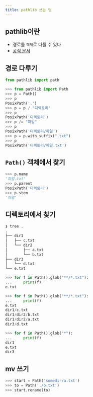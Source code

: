 ```yaml
---
title: pathlib 쓰는 법
---
```


## pathlib이란

- 경로를 `객체`로 다룰 수 있다
- [공식 문서](https://docs.python.org/ko/3/library/pathlib.html)

## 경로 다루기

```python
from pathlib import path

>>> from pathlib import Path
>>> p = Path()
>>> p
PosixPath('.')
>>> p = p / "디렉토리"
>>> p
PosixPath('디렉토리')
>>> p /= "파일"
>>> p
PosixPath('디렉토리/파일')
>>> p = p.with_suffix(".txt")
>>> p
PosixPath('디렉토리/파일.txt')
```

## `Path()` 객체에서 찾기

```python
>>> p.name
'파일.txt'
>>> p.parent
PosixPath('디렉토리')
>>> p.stem
'파일'
```

## 디렉토리에서 찾기
```python
❯ tree .
.
├── dir1
│   ├── c.txt
│   └── dir2
│       ├── a.txt
│       └── b.txt
├── dir3
│   └── d.txt
└── e.txt

>>> for f in Path().glob("**/*.txt"):
...     print(f)
e.txt

>>> for f in Path().glob("**/*.txt"):
...     print(f)
e.txt
dir1/c.txt
dir1/dir2/b.txt
dir1/dir2/a.txt
dir3/d.txt

>>> for f in Path().glob("*"):
...     print(f)
dir1
e.txt
dir3
```

## mv 쓰기
```python
>>> start = Path('somedir/a.txt')
>>> to = Path('./b.txt')
>>> start.rename(to)